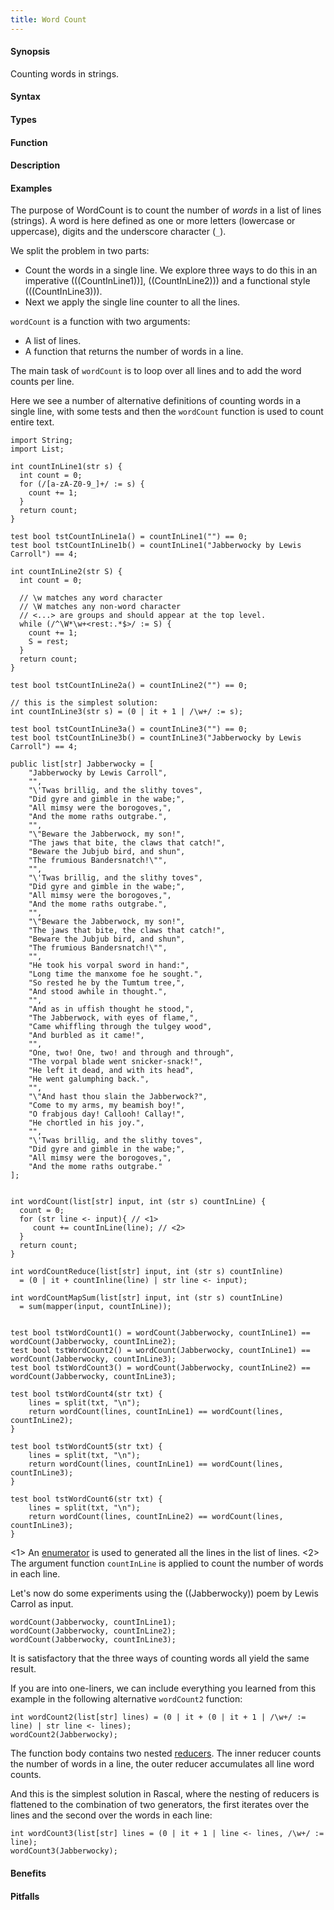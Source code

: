 ```yaml
---
title: Word Count
---
```


#### Synopsis

Counting words in strings.

#### Syntax

#### Types

#### Function

#### Description

#### Examples

The purpose of WordCount is to count the number of _words_ in a list of lines (strings).
A word is here defined as one or more letters (lowercase or uppercase), digits and the underscore character (`_`).

We split the problem in two parts:

*  Count the words in a single line. We explore three ways to do this in an imperative (((CountInLine1))], ((CountInLine2)))
  and a functional style (((CountInLine3))).
*  Next we apply the single line counter to all the lines.


`wordCount` is a function with two arguments:
*  A list of lines.
*  A function that returns the number of words in a line.


The main task of `wordCount` is to loop over all lines and to add the word counts per line.

Here we see a number of alternative definitions of counting words in a single line,
with some tests and then the `wordCount` function is used to count entire text.

```rascal-commands
import String;
import List;

int countInLine1(str s) {
  int count = 0;
  for (/[a-zA-Z0-9_]+/ := s) {
    count += 1;
  }
  return count;
}

test bool tstCountInLine1a() = countInLine1("") == 0;
test bool tstCountInLine1b() = countInLine1("Jabberwocky by Lewis Carroll") == 4;

int countInLine2(str S) {
  int count = 0;

  // \w matches any word character
  // \W matches any non-word character
  // <...> are groups and should appear at the top level.
  while (/^\W*\w+<rest:.*$>/ := S) {
    count += 1;
    S = rest;
  }
  return count;
}

test bool tstCountInLine2a() = countInLine2("") == 0;

// this is the simplest solution:
int countInLine3(str s) = (0 | it + 1 | /\w+/ := s);

test bool tstCountInLine3a() = countInLine3("") == 0;
test bool tstCountInLine3b() = countInLine3("Jabberwocky by Lewis Carroll") == 4;

public list[str] Jabberwocky = [
	"Jabberwocky by Lewis Carroll",
	"",
	"\'Twas brillig, and the slithy toves",
	"Did gyre and gimble in the wabe;",
	"All mimsy were the borogoves,",
	"And the mome raths outgrabe.",
	"",
	"\"Beware the Jabberwock, my son!",
	"The jaws that bite, the claws that catch!",
	"Beware the Jubjub bird, and shun",
	"The frumious Bandersnatch!\"",
	"",
	"\'Twas brillig, and the slithy toves",
	"Did gyre and gimble in the wabe;",
	"All mimsy were the borogoves,",
	"And the mome raths outgrabe.",
	"",
	"\"Beware the Jabberwock, my son!",
	"The jaws that bite, the claws that catch!",
	"Beware the Jubjub bird, and shun",
	"The frumious Bandersnatch!\"",
	"",
	"He took his vorpal sword in hand:",
	"Long time the manxome foe he sought.",
	"So rested he by the Tumtum tree,",
	"And stood awhile in thought.",
	"",
	"And as in uffish thought he stood,",
	"The Jabberwock, with eyes of flame,",
	"Came whiffling through the tulgey wood",
	"And burbled as it came!",
	"",
	"One, two! One, two! and through and through",
	"The vorpal blade went snicker-snack!",
	"He left it dead, and with its head",
	"He went galumphing back.",
	"",
	"\"And hast thou slain the Jabberwock?",
	"Come to my arms, my beamish boy!",
	"O frabjous day! Callooh! Callay!",
	"He chortled in his joy.",
	"",
	"\'Twas brillig, and the slithy toves",
	"Did gyre and gimble in the wabe;",
	"All mimsy were the borogoves,",
	"And the mome raths outgrabe."
];


int wordCount(list[str] input, int (str s) countInLine) {
  count = 0;
  for (str line <- input){ // <1>
     count += countInLine(line); // <2>
  }
  return count;
}

int wordCountReduce(list[str] input, int (str s) countInline)
  = (0 | it + countInline(line) | str line <- input);

int wordCountMapSum(list[str] input, int (str s) countInLine)
  = sum(mapper(input, countInLine));


test bool tstWordCount1() = wordCount(Jabberwocky, countInLine1) == wordCount(Jabberwocky, countInLine2);
test bool tstWordCount2() = wordCount(Jabberwocky, countInLine1) == wordCount(Jabberwocky, countInLine3);
test bool tstWordCount3() = wordCount(Jabberwocky, countInLine2) == wordCount(Jabberwocky, countInLine3);

test bool tstWordCount4(str txt) {
    lines = split(txt, "\n");
    return wordCount(lines, countInLine1) == wordCount(lines, countInLine2);
}    
    
test bool tstWordCount5(str txt) {
    lines = split(txt, "\n"); 
    return wordCount(lines, countInLine1) == wordCount(lines, countInLine3); 
}

test bool tstWordCount6(str txt) {
    lines = split(txt, "\n");  
    return wordCount(lines, countInLine2) == wordCount(lines, countInLine3);
}
```

<1> An [enumerator]((Rascal:Boolean-Enumerator)) is used to generated all the lines in the list of lines.
<2> The argument function `countInLine` is applied to count the number of words in each line.

Let's now do some experiments using the ((Jabberwocky)) poem by Lewis Carrol as input.

```rascal-shell,continue
wordCount(Jabberwocky, countInLine1);
wordCount(Jabberwocky, countInLine2);
wordCount(Jabberwocky, countInLine3);
```
It is satisfactory that the three ways of counting words all yield the same result.

If you are into one-liners, we can include everything you learned from this example
in the following alternative `wordCount2` function:
```rascal-shell,continue
int wordCount2(list[str] lines) = (0 | it + (0 | it + 1 | /\w+/ := line) | str line <- lines);
wordCount2(Jabberwocky);
```
The function body contains two nested [reducers]((Rascal:Expressions-Reducer)).
The inner reducer counts the number of words in a line, the outer reducer accumulates all line word counts.

And this is the simplest solution in Rascal, where the nesting of reducers is flattened to
the combination of two generators, the first iterates over the lines and the second over the words in each line:
```rascal-shell-continue
int wordCount3(list[str] lines = (0 | it + 1 | line <- lines, /\w+/ := line);
wordCount3(Jabberwocky);
```

#### Benefits

#### Pitfalls

